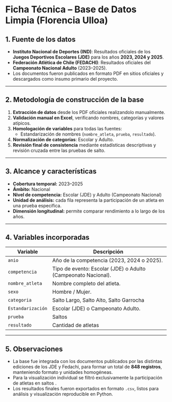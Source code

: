 # Ficha Técnica – Base de Datos Limpia (Florencia Ulloa)

## 1. Fuente de los datos
- **Instituto Nacional de Deportes (IND)**: Resultados oficiales de los **Juegos Deportivos Escolares (JDE)** para los años **2023, 2024 y 2025**.  
- **Federación Atlética de Chile (FEDACHI)**: Resultados oficiales del **Campeonato Nacional Adulto** (2023–2025).  
- Los documentos fueron publicados en formato PDF en sitios oficiales y descargados como insumo primario del proyecto.

---

## 2. Metodología de construcción de la base

1. **Extracción de datos** desde los PDF oficiales realizandolo manualmente.  
2. **Validación manual en Excel**, verificando nombres, categorías y valores atípicos.  
3. **Homologación de variables** para todas las fuentes:
   - Estandarización de nombres (`nombre_atleta`, `prueba`, `resultado`).
5. **Normalización de categorías**: Escolar y Adulto.  
6. **Revisión final de consistencia** mediante estadísticas descriptivas y revisión cruzada entre las pruebas de salto.
---

## 3. Alcance y características

- **Cobertura temporal:** 2023–2025  
- **Ámbito:** Nacional  
- **Nivel de competencia:** Escolar (JDE) y Adulto (Campeonato Nacional)  
- **Unidad de análisis:** cada fila representa la participación de un atleta en una prueba específica.  
- **Dimensión longitudinal:** permite comparar rendimiento a lo largo de los años.  

---

## 4. Variables incorporadas

| Variable        | Descripción                                                                 |
|-----------------|-----------------------------------------------------------------------------|
| `anio`          | Año de la competencia (2023, 2024 o 2025).                                  |
| `competencia`   | Tipo de evento: Escolar (JDE) o Adulto (Campeonato Nacional).               |
| `nombre_atleta` | Nombre completo del atleta.                                                 |
| `sexo`          | Hombre / Mujer.                                                             |
| `categoria`     | Salto Largo, Salto Alto, Salto Garrocha|
| `Estandarización`   | Escolar (JDE) o Campeonato Adulto.                                    |
| `prueba`        | Saltos              |
| `resultado`     | Cantidad de atletas           |

---

## 5. Observaciones


- La base fue integrada con los documentos publicados por las distintas ediciones de los JDE y Fedachi, para formar un total de **848 registros**, manteniendo formato y unidades homogéneas.  
- Para la visualización individual se filtró exclusivamente la participación de atletas en saltos .  
- Los resultados finales fueron exportados en formato `.csv`, listos para análisis y visualización reproducible en Python.

